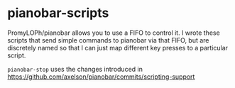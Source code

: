 # pianobar-scripts #

PromyLOPh/pianobar allows you to use a FIFO to control it. I wrote these
scripts that send simple commands to pianobar via that FIFO, but are discretely
named so that I can just map different key presses to a particular script.

`pianobar-stop` uses the changes introduced in
https://github.com/axelson/pianobar/commits/scripting-support
